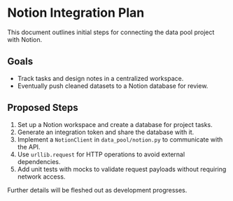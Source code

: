 # Notion Integration Plan

This document outlines initial steps for connecting the data pool project with Notion.

## Goals
- Track tasks and design notes in a centralized workspace.
- Eventually push cleaned datasets to a Notion database for review.

## Proposed Steps
1. Set up a Notion workspace and create a database for project tasks.
2. Generate an integration token and share the database with it.
3. Implement a `NotionClient` in `data_pool/notion.py` to communicate with the API.
4. Use `urllib.request` for HTTP operations to avoid external dependencies.
5. Add unit tests with mocks to validate request payloads without requiring network access.

Further details will be fleshed out as development progresses.
